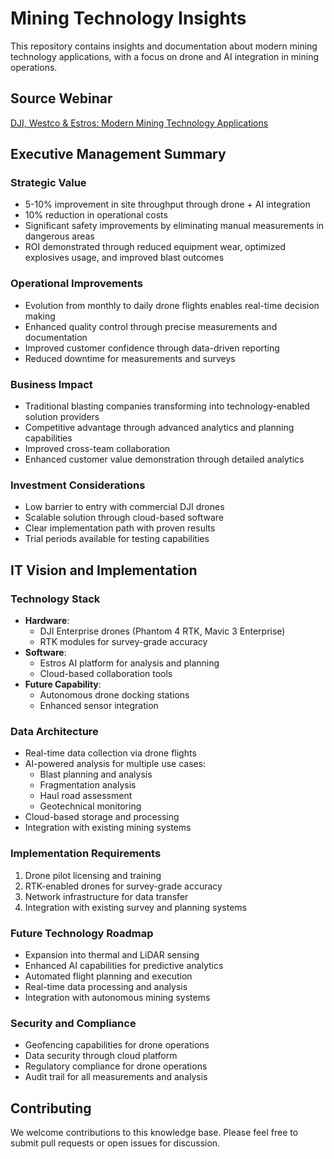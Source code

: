 # Mining Technology Insights

This repository contains insights and documentation about modern mining technology applications, with a focus on drone and AI integration in mining operations.

## Source Webinar
[DJI, Westco & Estros: Modern Mining Technology Applications](https://www.youtube.com/watch?v=SOPU6o7KqCI)

## Executive Management Summary

### Strategic Value
- 5-10% improvement in site throughput through drone + AI integration
- 10% reduction in operational costs
- Significant safety improvements by eliminating manual measurements in dangerous areas
- ROI demonstrated through reduced equipment wear, optimized explosives usage, and improved blast outcomes

### Operational Improvements
- Evolution from monthly to daily drone flights enables real-time decision making
- Enhanced quality control through precise measurements and documentation
- Improved customer confidence through data-driven reporting
- Reduced downtime for measurements and surveys

### Business Impact
- Traditional blasting companies transforming into technology-enabled solution providers
- Competitive advantage through advanced analytics and planning capabilities
- Improved cross-team collaboration
- Enhanced customer value demonstration through detailed analytics

### Investment Considerations
- Low barrier to entry with commercial DJI drones
- Scalable solution through cloud-based software
- Clear implementation path with proven results
- Trial periods available for testing capabilities

## IT Vision and Implementation

### Technology Stack
- **Hardware**: 
  - DJI Enterprise drones (Phantom 4 RTK, Mavic 3 Enterprise)
  - RTK modules for survey-grade accuracy
- **Software**: 
  - Estros AI platform for analysis and planning
  - Cloud-based collaboration tools
- **Future Capability**: 
  - Autonomous drone docking stations
  - Enhanced sensor integration

### Data Architecture
- Real-time data collection via drone flights
- AI-powered analysis for multiple use cases:
  - Blast planning and analysis
  - Fragmentation analysis
  - Haul road assessment
  - Geotechnical monitoring
- Cloud-based storage and processing
- Integration with existing mining systems

### Implementation Requirements
1. Drone pilot licensing and training
2. RTK-enabled drones for survey-grade accuracy
3. Network infrastructure for data transfer
4. Integration with existing survey and planning systems

### Future Technology Roadmap
- Expansion into thermal and LiDAR sensing
- Enhanced AI capabilities for predictive analytics
- Automated flight planning and execution
- Real-time data processing and analysis
- Integration with autonomous mining systems

### Security and Compliance
- Geofencing capabilities for drone operations
- Data security through cloud platform
- Regulatory compliance for drone operations
- Audit trail for all measurements and analysis

## Contributing
We welcome contributions to this knowledge base. Please feel free to submit pull requests or open issues for discussion.
